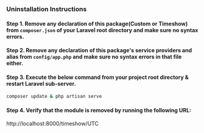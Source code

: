 ### Uninstallation Instructions

#### Step 1. Remove any declaration of this package(Custom or Timeshow) from ```composer.json``` of your Laravel root directory and make sure no syntax errors.

#### Step 2. Remove any declaration of this package's service providers and alias from ```config/app.php``` and make sure no syntax errors in that file either.

#### Step 3. Execute the below command from your project root directory & restart Laravel sub-server.
```bat
composer update & php artisan serve
```

#### Step 4. Verify that the module is removed by running the following URL:
http://localhost:8000/timeshow/UTC
